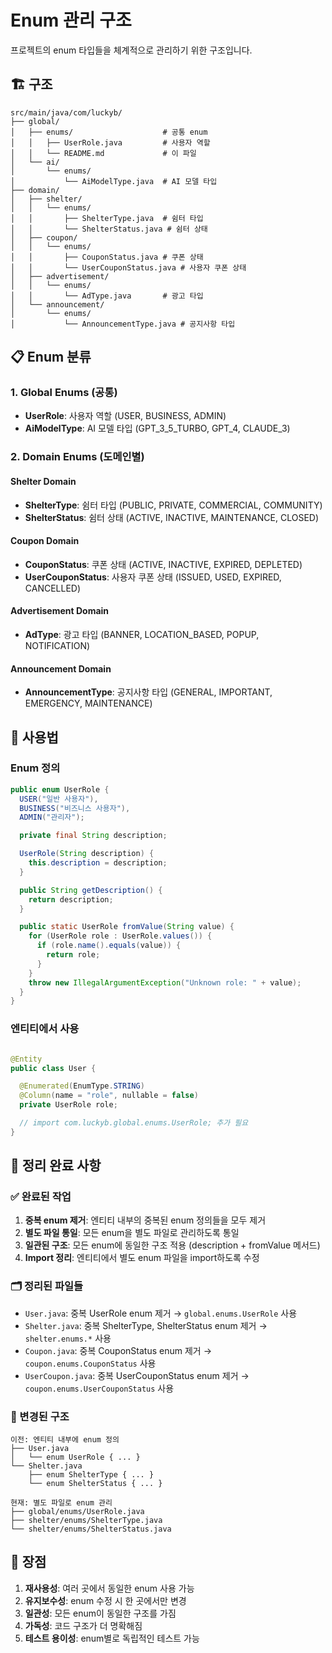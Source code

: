 # Enum 관리 구조

프로젝트의 enum 타입들을 체계적으로 관리하기 위한 구조입니다.

## 🏗️ 구조

```
src/main/java/com/luckyb/
├── global/
│   ├── enums/                    # 공통 enum
│   │   ├── UserRole.java         # 사용자 역할
│   │   └── README.md             # 이 파일
│   └── ai/
│       └── enums/
│           └── AiModelType.java  # AI 모델 타입
├── domain/
│   ├── shelter/
│   │   └── enums/
│   │       ├── ShelterType.java  # 쉼터 타입
│   │       └── ShelterStatus.java # 쉼터 상태
│   ├── coupon/
│   │   └── enums/
│   │       ├── CouponStatus.java # 쿠폰 상태
│   │       └── UserCouponStatus.java # 사용자 쿠폰 상태
│   ├── advertisement/
│   │   └── enums/
│   │       └── AdType.java       # 광고 타입
│   └── announcement/
│       └── enums/
│           └── AnnouncementType.java # 공지사항 타입
```

## 📋 Enum 분류

### 1. Global Enums (공통)

- **UserRole**: 사용자 역할 (USER, BUSINESS, ADMIN)
- **AiModelType**: AI 모델 타입 (GPT_3_5_TURBO, GPT_4, CLAUDE_3)

### 2. Domain Enums (도메인별)

#### Shelter Domain

- **ShelterType**: 쉼터 타입 (PUBLIC, PRIVATE, COMMERCIAL, COMMUNITY)
- **ShelterStatus**: 쉼터 상태 (ACTIVE, INACTIVE, MAINTENANCE, CLOSED)

#### Coupon Domain

- **CouponStatus**: 쿠폰 상태 (ACTIVE, INACTIVE, EXPIRED, DEPLETED)
- **UserCouponStatus**: 사용자 쿠폰 상태 (ISSUED, USED, EXPIRED, CANCELLED)

#### Advertisement Domain

- **AdType**: 광고 타입 (BANNER, LOCATION_BASED, POPUP, NOTIFICATION)

#### Announcement Domain

- **AnnouncementType**: 공지사항 타입 (GENERAL, IMPORTANT, EMERGENCY, MAINTENANCE)

## 🔧 사용법

### Enum 정의

```java
public enum UserRole {
  USER("일반 사용자"),
  BUSINESS("비즈니스 사용자"),
  ADMIN("관리자");

  private final String description;

  UserRole(String description) {
    this.description = description;
  }

  public String getDescription() {
    return description;
  }

  public static UserRole fromValue(String value) {
    for (UserRole role : UserRole.values()) {
      if (role.name().equals(value)) {
        return role;
      }
    }
    throw new IllegalArgumentException("Unknown role: " + value);
  }
}
```

### 엔티티에서 사용

```java

@Entity
public class User {

  @Enumerated(EnumType.STRING)
  @Column(name = "role", nullable = false)
  private UserRole role;

  // import com.luckyb.global.enums.UserRole; 추가 필요
}
```

## 📝 정리 완료 사항

### ✅ 완료된 작업

1. **중복 enum 제거**: 엔티티 내부의 중복된 enum 정의들을 모두 제거
2. **별도 파일 통일**: 모든 enum을 별도 파일로 관리하도록 통일
3. **일관된 구조**: 모든 enum에 동일한 구조 적용 (description + fromValue 메서드)
4. **Import 정리**: 엔티티에서 별도 enum 파일을 import하도록 수정

### 🗂️ 정리된 파일들

- `User.java`: 중복 UserRole enum 제거 → `global.enums.UserRole` 사용
- `Shelter.java`: 중복 ShelterType, ShelterStatus enum 제거 → `shelter.enums.*` 사용
- `Coupon.java`: 중복 CouponStatus enum 제거 → `coupon.enums.CouponStatus` 사용
- `UserCoupon.java`: 중복 UserCouponStatus enum 제거 → `coupon.enums.UserCouponStatus` 사용

### 🔄 변경된 구조

```
이전: 엔티티 내부에 enum 정의
├── User.java
│   └── enum UserRole { ... }
└── Shelter.java
    ├── enum ShelterType { ... }
    └── enum ShelterStatus { ... }

현재: 별도 파일로 enum 관리
├── global/enums/UserRole.java
├── shelter/enums/ShelterType.java
└── shelter/enums/ShelterStatus.java
```

## 🎯 장점

1. **재사용성**: 여러 곳에서 동일한 enum 사용 가능
2. **유지보수성**: enum 수정 시 한 곳에서만 변경
3. **일관성**: 모든 enum이 동일한 구조를 가짐
4. **가독성**: 코드 구조가 더 명확해짐
5. **테스트 용이성**: enum별로 독립적인 테스트 가능 